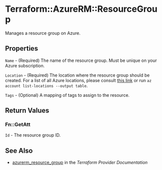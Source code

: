 # Terraform::AzureRM::ResourceGroup

Manages a resource group on Azure.

## Properties

`Name` - (Required) The name of the resource group. Must be unique on your Azure subscription.

`Location` - (Required) The location where the resource group should be created. For a list of all Azure locations, please consult [this link](http://azure.microsoft.com/en-us/regions/) or run `az account list-locations --output table`.

`Tags` - (Optional) A mapping of tags to assign to the resource.


## Return Values

### Fn::GetAtt

`Id` - The resource group ID.

## See Also

* [azurerm_resource_group](https://www.terraform.io/docs/providers/azurerm/r/resource_group.html) in the _Terraform Provider Documentation_